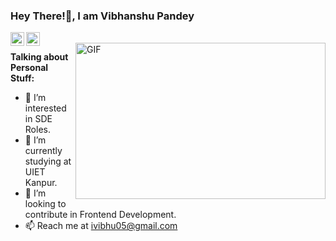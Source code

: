 ### Hey There!👋, I am Vibhanshu Pandey


<a href="https://www.linkedin.com/mwlite/in/vibhanshu-pandey-7a35b11b4">
  <img align="left"   alt="Vibhanshu's LinkdeIN" width="22px" src="https://cdn.jsdelivr.net/npm/simple-icons@v3/icons/linkedin.svg""/>
</a>
<a href="https://www.instagram.com/vibhanshu._.05/">
  <img align="left" alt="Vibhanshu's Insta" width="22px" src="https://cdn.jsdelivr.net/npm/simple-icons@5.24.0/icons/instagram.svg"  />
</a>
<br/>
<img align="right" height="250" width="400" alt="GIF" src="https://miro.medium.com/max/1360/1*IRGHmiGsa16stedQvIaZfw.gif" />
                                   
                                   
**Talking about Personal Stuff:**

* 👀 I’m interested in SDE Roles.
* 🌱 I’m currently studying at UIET Kanpur.
* 💞 I’m looking to contribute in Frontend Development.
* 📫 Reach me at ivibhu05@gmail.com
